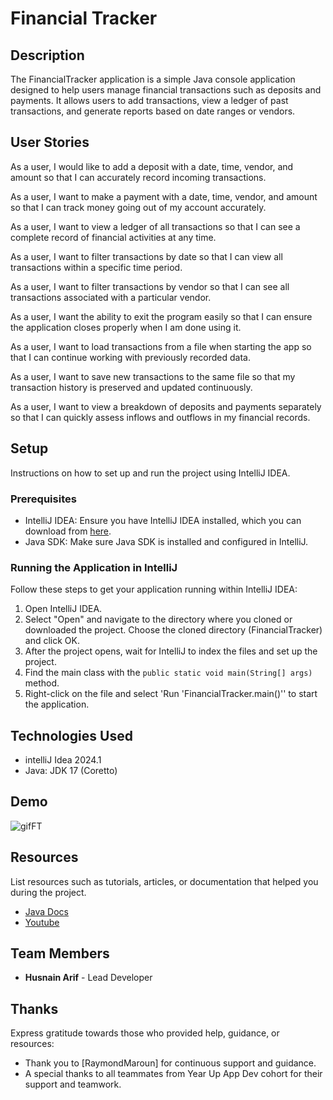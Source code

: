 # Financial Tracker

## Description

The FinancialTracker application is a simple Java console application designed to help users manage financial transactions such as deposits and payments. It allows users to add transactions, view a ledger of past transactions, and generate reports based on date ranges or vendors.



## User Stories

As a user, I would like to add a deposit with a date, time, vendor, and amount so that I can accurately record incoming transactions.

As a user, I want to make a payment with a date, time, vendor, and amount so that I can track money going out of my account accurately.

As a user, I want to view a ledger of all transactions so that I can see a complete record of financial activities at any time.

As a user, I want to filter transactions by date so that I can view all transactions within a specific time period.

As a user, I want to filter transactions by vendor so that I can see all transactions associated with a particular vendor.

As a user, I want the ability to exit the program easily so that I can ensure the application closes properly when I am done using it.

As a user, I want to load transactions from a file when starting the app so that I can continue working with previously recorded data.

As a user, I want to save new transactions to the same file so that my transaction history is preserved and updated continuously.

As a user, I want to view a breakdown of deposits and payments separately so that I can quickly assess inflows and outflows in my financial records.


## Setup

Instructions on how to set up and run the project using IntelliJ IDEA.

### Prerequisites

- IntelliJ IDEA: Ensure you have IntelliJ IDEA installed, which you can download from [here](https://www.jetbrains.com/idea/download/).
- Java SDK: Make sure Java SDK is installed and configured in IntelliJ.

### Running the Application in IntelliJ

Follow these steps to get your application running within IntelliJ IDEA:

1. Open IntelliJ IDEA.
2. Select "Open" and navigate to the directory where you cloned or downloaded the project. Choose the cloned directory (FinancialTracker) and click OK.
3. After the project opens, wait for IntelliJ to index the files and set up the project.
4. Find the main class with the `public static void main(String[] args)` method.
5. Right-click on the file and select 'Run 'FinancialTracker.main()'' to start the application.

## Technologies Used

- intelliJ Idea 2024.1
- Java: JDK 17 (Coretto)

## Demo

![gifFT](https://github.com/HasnainArifYU/FinancialTracker/assets/166551521/7006aca3-37f3-4acb-b1c3-b816f243365e)



## Resources

List resources such as tutorials, articles, or documentation that helped you during the project.

- [Java Docs](https://docs.oracle.com/en/java/javase/17/docs/api/index.html)
- [Youtube](https://www.youtube.com)

## Team Members

- **Husnain Arif** - Lead Developer

## Thanks

Express gratitude towards those who provided help, guidance, or resources:

- Thank you to [RaymondMaroun] for continuous support and guidance.
- A special thanks to all teammates from Year Up App Dev cohort for their support and teamwork.
